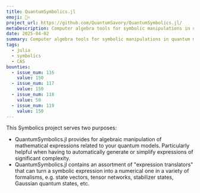```yaml
---
title: QuantumSymbolics.jl
emoji: 🟰⚛️
project_url: https://github.com/QuantumSavory/QuantumSymbolics.jl/
metaDescription: Computer algebra tools for symbolic manipulations in quantum mechanics and quantum information
date: 2025-04-02
summary: Computer algebra tools for symbolic manipulations in quantum mechanics and quantum information
tags:
  - julia
  - symbolics
  - CAS
bounties:
  - issue_num: 116
    value: 150
  - issue_num: 117
    value: 150
  - issue_num: 118
    value: 50
  - issue_num: 119
    value: 150
---
```


This Symbolics project serves two purposes:

- QuantumSymbolics.jl provides for algebraic manipulation of mathematical expressions related to your quantum models. Particularly helpful when having to automatically generate or simplify expressions of significant complexity.
- QuantumSymbolics.jl contains an assortment of "expression translators" that can turn a symbolic expression into a numerical one in a variety of formalisms, e.g. state vectors, tensor networks, stabilizer states, Gaussian quantum states, etc.
